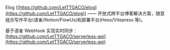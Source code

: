 Elog ([https://github.com/LetTTGACO/elog](https://github.com/LetTTGACO/elog)) —— 开放式跨平台博客解决方案，随意组合写作平台(语雀/Notion/FlowUs)和部署平台(Hexo/Vitepress 等)。

基于语雀 WebHook 实现实时同步：[https://github.com/LetTTGACO/serverless-api](https://github.com/LetTTGACO/serverless-api)
